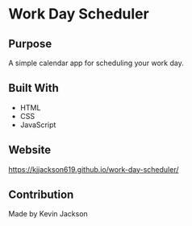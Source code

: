 # Work Day Scheduler


## Purpose
A simple calendar app for scheduling your work day.


## Built With
* HTML
* CSS
* JavaScript

## Website
 https://kjjackson619.github.io/work-day-scheduler/

## Contribution
Made by Kevin Jackson
